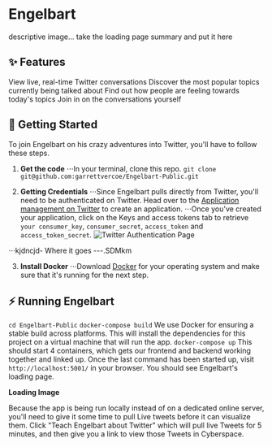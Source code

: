# Engelbart

descriptive image...
take the loading page summary and put it here


✨ Features
---
View live, real-time Twitter conversations
Discover the most popular topics currently being talked about
Find out how people are feeling towards today's topics
Join in on the conversations yourself

🚀 Getting Started
---
To join Engelbart on his crazy adventures into Twitter, you'll have to follow these steps.

1. **Get the code**
⋅⋅⋅In your terminal, clone this repo.
```git clone git@github.com:garrettvercoe/Engelbart-Public.git```

2. **Getting Credentials**
⋅⋅⋅Since Engelbart pulls directly from Twitter, you'll need to be authenticated on Twitter.  Head over to the [Application management on Twitter](https://developer.twitter.com/en/apps) to create an application.
⋅⋅⋅Once you've created your application, click on the Keys and access tokens tab to retrieve `your consumer_key`, `consumer_secret`, `access_token` and `access_token_secret`.
![Twitter Authentication Page](https://camo.githubusercontent.com/c8c251be2fdc49039fb26a2e67d89feff3e63d34/68747470733a2f2f7370617469652e6769746875622e696f2f747769747465722d73747265616d696e672d6170692f696d616765732f747769747465722e6a7067)

⋅⋅⋅kjdncjd- Where it goes ---.SDMkm

3. **Install Docker**
⋅⋅⋅Download [Docker](https://docs.docker.com/get-docker/) for your operating system and make sure that it's running for the next step.

⚡️ Running Engelbart
---
```cd Engelbart-Public```
```docker-compose build```
We use Docker for ensuring a stable build across platforms. This will install the dependencies for this project on a virtual machine that will run the app.
```docker-compose up```
This should start 4 containers, which gets our frontend and backend working together and linked up. 
Once the last command has been started up, visit `http://localhost:5001/` in your browser. You should see Engelbart's loading page.

**Loading Image**

Because the app is being run locally instead of on a dedicated online server, you'll need to give it some time to pull Live tweets before it can visualize them.
Click "Teach Engelbart about Twitter" which will pull live Tweets for 5 minutes, and then give you a link to view those Tweets in Cyberspace.


